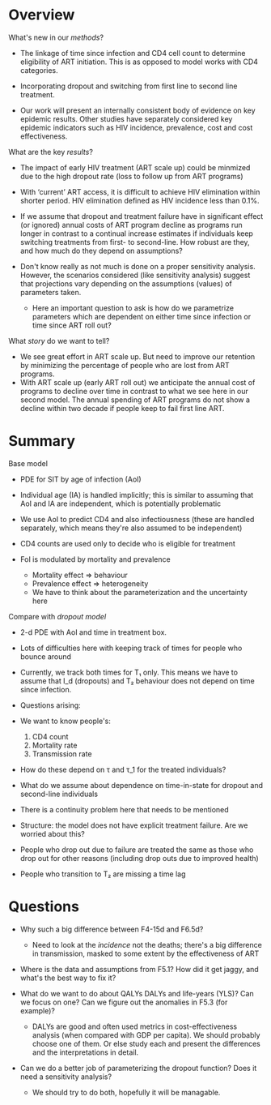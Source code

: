 Overview
========

What's new in our _methods_?

* The linkage of time since infection and CD4 cell count to determine eligibility of ART initiation. This is as opposed to model works with CD4 categories. 
* Incorporating dropout and switching from first line to second line treatment. 

* Our work will present an internally consistent body of evidence on key epidemic results. Other studies have separately considered key epidemic indicators such as HIV incidence, prevalence, cost and cost effectiveness.

What are the key _results_? 

* The impact of early HIV treatment (ART scale up) could be minmized due to the high dropout rate (loss to follow up from ART programs)
* With ‘current’ ART access, it is difficult to achieve HIV elimination within shorter period. HIV elimination defined as HIV incidence less than 0.1%.
* If we assume that dropout and treatment failure have in significant effect (or ignored) annual costs of ART program decline as programs run longer in contrast to a continual increase estimates if individuals keep switching treatments from first- to second-line.
How robust are they, and how much do they depend on assumptions?
  
* Don't know really as not much is done on a proper sensitivity analysis. However, the scenarios considered (like sensitivity analysis) suggest that projections vary depending on the assumptions (values) of parameters taken. 
	
	* Here an important question to ask is how do we parametrize parameters which are dependent on either time since infection or time since ART roll out? 
	
What _story_ do we want to tell?

* We see great effort in ART scale up. But need to improve our retention by minimizing the percentage of people who are lost from ART programs. 
* With ART scale up (early ART roll out) we anticipate the annual cost of programs to decline over time in contrast to what we see here in our second model. The annual spending of ART programs do not show a decline within two decade if people keep to fail first line ART.

Summary
=======

Base model

* PDE for SIT by age of infection (AoI)
 * Individual age (IA) is handled implicitly; this is similar to assuming that AoI and IA are independent, which is potentially problematic
 * We use AoI to predict CD4 and also infectiousness (these are handled separately, which means they're also assumed to be independent)
 * CD4 counts are used only to decide who is eligible for treatment

* FoI is modulated by mortality and prevalence
  * Mortality effect ⇒ behaviour
  * Prevalence effect ⇒ heterogeneity
  * We have to think about the parameterization and the uncertainty here

Compare with _dropout model_

* 2-d PDE with AoI and time in treatment box.
 * Lots of difficulties here with keeping track of times for people who bounce around
 * Currently, we track both times for T₁ only. This means we have to assume that I_d (dropouts) and T₂ behaviour does not depend on time since infection.

* Questions arising:
 * We want to know people's:
    1. CD4 count
  	2. Mortality rate
	3. Transmission rate
 * How do these depend on τ and τ_1 for the treated individuals? 
 * What do we assume about dependence on time-in-state for dropout and second-line individuals
  * There is a continuity problem here that needs to be mentioned

* Structure: the model does not have explicit treatment failure. Are we worried about this?
 * People who drop out due to failure are treated the same as those who drop out for other reasons (including drop outs due to improved health)
 * People who transition to T₂ are missing a time lag

Questions
=========

* Why such a big difference between F4-15d and F6.5d?
 	* Need to look at the _incidence_ not the deaths; there's a big difference in transmission, masked to some extent by the effectiveness of ART

* Where is the data and assumptions from F5.1? How did it get jaggy, and what's the best way to fix it?

* What do we want to do about QALYs DALYs and life-years (YLS)? Can we focus on one? Can we figure out the anomalies in F5.3 (for example)?
	* DALYs are good and often used metrics in cost-effectiveness analysis (when compared with GDP per capita). We should probably choose one of them. Or else study each and present the differences and the interpretations in detail.
* Can we do a better job of parameterizing the dropout function? Does it need a sensitivity analysis?
	* We should try to do both, hopefully it will be managable. 
